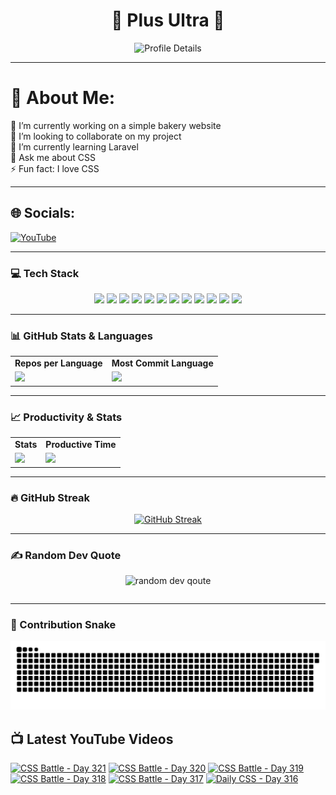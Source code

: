 <h1 align="center">🚀 Plus Ultra 🚀</h1>

<div align="center">
  <img src="http://github-profile-summary-cards.vercel.app/api/cards/profile-details?username=ramzel1414&theme=tokyonight" alt="Profile Details">
</div>

---

# 💫 About Me:
🔭 I’m currently working on a simple bakery website<br>
👯 I’m looking to collaborate on my project<br>
🌱 I’m currently learning Laravel<br>
💬 Ask me about CSS<br>
⚡ Fun fact: I love CSS

---

## 🌐 Socials:
[![YouTube](https://img.shields.io/badge/YouTube-%23FF0000.svg?logo=YouTube&logoColor=white)](https://youtube.com/@UCgG_j8zx0wee5dVAaz9owXw)

---

### 💻 Tech Stack

<div align="center">
  <p>
    <img src="https://img.shields.io/badge/css3-%231572B6.svg?style=for-the-badge&logo=css3&logoColor=white">
    <img src="https://img.shields.io/badge/html5-%23E34F26.svg?style=for-the-badge&logo=html5&logoColor=white">
    <img src="https://img.shields.io/badge/javascript-%23323330.svg?style=for-the-badge&logo=javascript&logoColor=%23F7DF1E">
    <img src="https://img.shields.io/badge/php-%23777BB4.svg?style=for-the-badge&logo=php&logoColor=white">
    <img src="https://img.shields.io/badge/bootstrap-%238511FA.svg?style=for-the-badge&logo=bootstrap&logoColor=white">
    <img src="https://img.shields.io/badge/laravel-%23FF2D20.svg?style=for-the-badge&logo=laravel&logoColor=white">
    <img src="https://img.shields.io/badge/react-%2320232a.svg?style=for-the-badge&logo=react&logoColor=%2361DAFB">
    <img src="https://img.shields.io/badge/node.js-6DA55F?style=for-the-badge&logo=node.js&logoColor=white">
    <img src="https://img.shields.io/badge/tailwindcss-%2338B2AC.svg?style=for-the-badge&logo=tailwind-css&logoColor=white">
    <img src="https://img.shields.io/badge/MongoDB-%234ea94b.svg?style=for-the-badge&logo=mongodb&logoColor=white">
    <img src="https://img.shields.io/badge/mysql-4479A1.svg?style=for-the-badge&logo=mysql&logoColor=white">
    <img src="https://img.shields.io/badge/Canva-%2300C4CC.svg?style=for-the-badge&logo=Canva&logoColor=white">
  </p>
</div>

---

### 📊 GitHub Stats & Languages

<div align="center">
  <table>
    <tr>
      <td align="center"><b>Repos per Language</b></td>
      <td align="center"><b>Most Commit Language</b></td>
    </tr>
    <tr>
      <td><img src="http://github-profile-summary-cards.vercel.app/api/cards/repos-per-language?username=ramzel1414&theme=tokyonight"></td>
      <td><img src="http://github-profile-summary-cards.vercel.app/api/cards/most-commit-language?username=ramzel1414&theme=tokyonight"></td>
    </tr>
  </table>
</div>

---

### 📈 Productivity & Stats

<div align="center">
  <table>
    <tr>
      <td align="center"><b>Stats</b></td>
      <td align="center"><b>Productive Time</b></td>
    </tr>
    <tr>
      <td><img src="http://github-profile-summary-cards.vercel.app/api/cards/stats?username=ramzel1414&theme=tokyonight"></td>
      <td><img src="http://github-profile-summary-cards.vercel.app/api/cards/productive-time?username=ramzel1414&theme=tokyonight&utcOffset=8"></td>
    </tr>
  </table>
</div>

---

### 🔥 GitHub Streak

<div align="center">
  <a href="https://git.io/streak-stats">
    <img src="https://streak-stats.demolab.com?user=ramzel1414&theme=tokyonight&hide_border=true" alt="GitHub Streak">
  </a>
</div>

---

### ✍️ Random Dev Quote

<div align="center">
  <table>
    <img src="https://quotes-github-readme.vercel.app/api?type=horizontal&theme=tokyonight" alt="random dev qoute">

  </table>
</div>

---

### 🐍 Contribution Snake

<div align="center">
  <img src="https://github.com/ramzel1414/ramzel1414/blob/output/snake.svg" alt="Snake animation">
</div>

## 📺 Latest YouTube Videos
<!-- BEGIN YOUTUBE-CARDS -->
[![CSS Battle - Day 321](https://ytcards.demolab.com/?id=93dCxCb9mYM&title=CSS+Battle+-+Day+321&lang=en&timestamp=1743043978&background_color=%230d1117&title_color=%23ffffff&stats_color=%23dedede&max_title_lines=1&width=250&border_radius=5 "CSS Battle - Day 321")](https://www.youtube.com/watch?v=93dCxCb9mYM)
[![CSS Battle - Day 320](https://ytcards.demolab.com/?id=uR2kZ5NHKks&title=CSS+Battle+-+Day+320&lang=en&timestamp=1742959650&background_color=%230d1117&title_color=%23ffffff&stats_color=%23dedede&max_title_lines=1&width=250&border_radius=5 "CSS Battle - Day 320")](https://www.youtube.com/watch?v=uR2kZ5NHKks)
[![CSS Battle - Day 319](https://ytcards.demolab.com/?id=X-rp5UBYQjI&title=CSS+Battle+-+Day+319&lang=en&timestamp=1742893075&background_color=%230d1117&title_color=%23ffffff&stats_color=%23dedede&max_title_lines=1&width=250&border_radius=5 "CSS Battle - Day 319")](https://www.youtube.com/watch?v=X-rp5UBYQjI)
[![CSS Battle - Day 318](https://ytcards.demolab.com/?id=5j00yRF5Wdo&title=CSS+Battle+-+Day+318&lang=en&timestamp=1742783691&background_color=%230d1117&title_color=%23ffffff&stats_color=%23dedede&max_title_lines=1&width=250&border_radius=5 "CSS Battle - Day 318")](https://www.youtube.com/watch?v=5j00yRF5Wdo)
[![CSS Battle - Day 317](https://ytcards.demolab.com/?id=H2_MvcC5kME&title=CSS+Battle+-+Day+317&lang=en&timestamp=1742746396&background_color=%230d1117&title_color=%23ffffff&stats_color=%23dedede&max_title_lines=1&width=250&border_radius=5 "CSS Battle - Day 317")](https://www.youtube.com/watch?v=H2_MvcC5kME)
[![Daily CSS - Day 316](https://ytcards.demolab.com/?id=aZXBx4GXRCc&title=Daily+CSS+-+Day+316&lang=en&timestamp=1742745858&background_color=%230d1117&title_color=%23ffffff&stats_color=%23dedede&max_title_lines=1&width=250&border_radius=5 "Daily CSS - Day 316")](https://www.youtube.com/watch?v=aZXBx4GXRCc)
<!-- END YOUTUBE-CARDS -->
